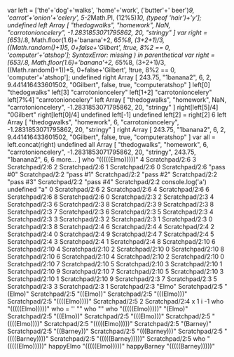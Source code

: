var left = ['the'+'dog'+'walks', 'home'+'work', ('butter'+' beer')*9, 'carrot'+'onion'+'celery', 5-2*Math.PI, (12%5)*10, (typeof 'hair')+'y'];
undefined
left
Array [ "thedogwalks", "homework", NaN, "carrotonioncelery", -1.2831853071795862, 20, "stringy" ]
var right = [65*3/.8, Math.floor(1.6)+'banana'+2, 6*5%8, (3+2+1)/3, ((Math.random()+1)*5, 0+false+'Gilbert', !true, 8%2 == 0, 'computer'+'atshop'];
SyntaxError: missing ) in parenthetical
var right = [65*3/.8, Math.floor(1.6)+'banana'+2, 6*5%8, (3+2+1)/3, ((Math.random()+1))*5, 0+false+'Gilbert', !true, 8%2 == 0, 'computer'+'atshop'];
undefined
right
Array [ 243.75, "1banana2", 6, 2, 9.441416433601502, "0Gilbert", false, true, "computeratshop" ]
left[0]
"thedogwalks"
left[3]
"carrotonioncelery"
left[1+2]
"carrotonioncelery"
left[7%4]
"carrotonioncelery"
left
Array [ "thedogwalks", "homework", NaN, "carrotonioncelery", -1.2831853071795862, 20, "stringy" ]
right[left[5]/4]
"0Gilbert"
right[left[0]/4]
undefined
left[-1]
undefined
left[2] = right[2]
6
left
Array [ "thedogwalks", "homework", 6, "carrotonioncelery", -1.2831853071795862, 20, "stringy" ]
right
Array [ 243.75, "1banana2", 6, 2, 9.441416433601502, "0Gilbert", false, true, "computeratshop" ]
var all = left.concat(right)
undefined
all
Array [ "thedogwalks", "homework", 6, "carrotonioncelery", -1.2831853071795862, 20, "stringy", 243.75, "1banana2", 6, 6 more… ]
who
"(((((Elmo)))))"
4 Scratchpad/2:6
3 Scratchpad/2:6
2 Scratchpad/2:6
1 Scratchpad/2:6
0 Scratchpad/2:6
"pass #0" Scratchpad/2:2
"pass #1" Scratchpad/2:2
"pass #2" Scratchpad/2:2
"pass #3" Scratchpad/2:2
"pass #4" Scratchpad/2:2
console.log('a')
undefined
"a"
0 Scratchpad/2:6
2 Scratchpad/2:6
4 Scratchpad/2:6
6 Scratchpad/2:6
8 Scratchpad/2:6
0 Scratchpad/2:3
2 Scratchpad/2:3
4 Scratchpad/2:3
6 Scratchpad/2:3
8 Scratchpad/2:3
9 Scratchpad/2:3
8 Scratchpad/2:3
7 Scratchpad/2:3
6 Scratchpad/2:3
5 Scratchpad/2:3
4 Scratchpad/2:3
3 Scratchpad/2:3
2 Scratchpad/2:3
1 Scratchpad/2:3
0 Scratchpad/2:3
8 Scratchpad/2:4
6 Scratchpad/2:4
4 Scratchpad/2:4
2 Scratchpad/2:4
0 Scratchpad/2:4
9 Scratchpad/2:4
7 Scratchpad/2:4
5 Scratchpad/2:4
3 Scratchpad/2:4
1 Scratchpad/2:4
8 Scratchpad/2:10
6 Scratchpad/2:10
4 Scratchpad/2:10
2 Scratchpad/2:10
0 Scratchpad/2:10
8 Scratchpad/2:10
6 Scratchpad/2:10
4 Scratchpad/2:10
2 Scratchpad/2:10
0 Scratchpad/2:10
7 Scratchpad/2:10
5 Scratchpad/2:10
3 Scratchpad/2:10
1 Scratchpad/2:10
9 Scratchpad/2:10
7 Scratchpad/2:10
5 Scratchpad/2:10
3 Scratchpad/2:10
1 Scratchpad/2:10
9 Scratchpad/2:3
7 Scratchpad/2:3
5 Scratchpad/2:3
3 Scratchpad/2:3
1 Scratchpad/2:3
"Elmo" Scratchpad/2:5
"(Elmo)" Scratchpad/2:5
"((Elmo))" Scratchpad/2:5
"(((Elmo)))" Scratchpad/2:5
"((((Elmo))))" Scratchpad/2:5
2 Scratchpad/2:4
x
1
i
-1
who
"(((((Elmo)))))"
who = ''
""
who
""
who
"(((((Elmo)))))"
"(Elmo)" Scratchpad/2:5
"((Elmo))" Scratchpad/2:5
"(((Elmo)))" Scratchpad/2:5
"((((Elmo))))" Scratchpad/2:5
"(((((Elmo)))))" Scratchpad/2:5
"(Barney)" Scratchpad/2:5
"((Barney))" Scratchpad/2:5
"(((Barney)))" Scratchpad/2:5
"((((Barney))))" Scratchpad/2:5
"(((((Barney)))))" Scratchpad/2:5
who
"(((((Elmo)))))"
happyElmo
"(((((Elmo)))))"
happyBarney
"(((((Barney)))))"
